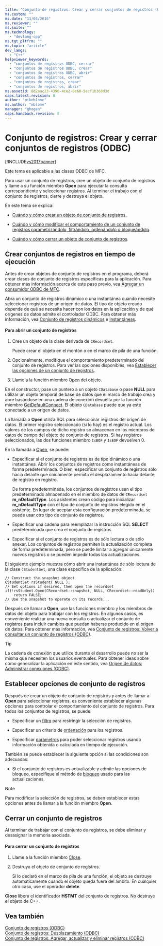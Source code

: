 ```yaml
---
title: "Conjunto de registros: Crear y cerrar conjuntos de registros (ODBC) | Microsoft Docs"
ms.custom: ""
ms.date: "11/04/2016"
ms.reviewer: ""
ms.suite: ""
ms.technology: 
  - "devlang-cpp"
ms.tgt_pltfrm: ""
ms.topic: "article"
dev_langs: 
  - "C++"
helpviewer_keywords: 
  - "conjuntos de registros ODBC, cerrar"
  - "conjuntos de registros ODBC, crear"
  - "conjuntos de registros ODBC, abrir"
  - "conjuntos de registros, cerrar"
  - "conjuntos de registros, crear"
  - "conjuntos de registros, abrir"
ms.assetid: 8d2aac23-4396-4ce2-8c60-5ecf1b360d3d
caps.latest.revision: 8
author: "mikeblome"
ms.author: "mblome"
manager: "ghogen"
caps.handback.revision: 8
---
```

# Conjunto de registros: Crear y cerrar conjuntos de registros (ODBC)
[!INCLUDE[vs2017banner](../../assembler/inline/includes/vs2017banner.md)]

Este tema es aplicable a las clases ODBC de MFC.  
  
 Para usar un conjunto de registros, cree un objeto de conjunto de registros y llame a su función miembro **Open** para ejecutar la consulta correspondiente y seleccionar registros.  Al terminar el trabajo con el conjunto de registros, cierre y destruya el objeto.  
  
 En este tema se explica:  
  
-   [Cuándo y cómo crear un objeto de conjunto de registros](#_core_creating_recordsets_at_run_time).  
  
-   [Cuándo y cómo modificar el comportamiento de un conjunto de registros parametrizándolo, filtrándolo, ordenándolo o bloqueándolo](#_core_setting_recordset_options).  
  
-   [Cuándo y cómo cerrar un objeto de conjunto de registros](#_core_closing_a_recordset).  
  
##  <a name="_core_creating_recordsets_at_run_time"></a> Crear conjuntos de registros en tiempo de ejecución  
 Antes de crear objetos de conjunto de registros en el programa, deberá crear clases de conjunto de registros específicas para la aplicación.  Para obtener más información acerca de este paso previo, vea [Agregar un consumidor ODBC de MFC](../../mfc/reference/adding-an-mfc-odbc-consumer.md).  
  
 Abra un conjunto de registros dinámico o una instantánea cuando necesite seleccionar registros de un origen de datos.  El tipo de objeto creado depende de qué se necesita hacer con los datos en la aplicación y de qué orígenes de datos admite el controlador ODBC.  Para obtener más información, vea [Conjunto de registros dinámicos](../../data/odbc/dynaset.md) e [Instantáneas](../../data/odbc/snapshot.md).  
  
#### Para abrir un conjunto de registros  
  
1.  Cree un objeto de la clase derivada de `CRecordset`.  
  
     Puede crear el objeto en el montón o en el marco de pila de una función.  
  
2.  Opcionalmente, modifique el comportamiento predeterminado del conjunto de registros.  Para ver las opciones disponibles, vea [Establecer las opciones de un conjunto de registros](#_core_setting_recordset_options).  
  
3.  Llame a la función miembro [Open](../Topic/CRecordset::Open.md) del objeto.  
  
 En el constructor, pase un puntero a un objeto `CDatabase` o pase **NULL** para utilizar un objeto temporal de base de datos que el marco de trabajo crea y abre basándose en una cadena de conexión devuelta por la función miembro [GetDefaultConnect](../Topic/CRecordset::GetDefaultConnect.md).  El objeto `CDatabase` puede que ya esté conectado a un origen de datos.  
  
 La llamada a **Open** utiliza SQL para seleccionar registros del origen de datos.  El primer registro seleccionado \(si lo hay\) es el registro actual.  Los valores de los campos de dicho registro se almacenan en los miembros de datos de campo del objeto de conjunto de registros.  Si hay registros seleccionados, las dos funciones miembro `IsBOF` y `IsEOF` devuelven 0.  
  
 En la llamada a [Open](../Topic/CRecordset::Open.md), se puede:  
  
-   Especificar si el conjunto de registros es de tipo dinámico o una instantánea.  Abrir los conjuntos de registros como instantáneas de forma predeterminada.  O bien, especificar un conjunto de registros sólo hacia delante que únicamente permita el desplazamiento hacia delante, de registro en registro.  
  
     De forma predeterminada, los conjuntos de registros usan el tipo predeterminado almacenado en el miembro de datos de `CRecordset` **m\_nDefaultType**.  Los asistentes crean código para inicializar **m\_nDefaultType** con el tipo de conjunto de registros elegido en el asistente.  En lugar de aceptar esta configuración predeterminada, se puede usar otro tipo de conjunto de registros.  
  
-   Especificar una cadena para reemplazar la instrucción SQL **SELECT** predeterminada que crea el conjunto de registros.  
  
-   Especificar si el conjunto de registros es de sólo lectura o de sólo anexar.  Los conjuntos de registros permiten la actualización completa de forma predeterminada, pero se puede limitar a agregar únicamente nuevos registros o se pueden impedir todas las actualizaciones.  
  
 El siguiente ejemplo muestra cómo abrir una instantánea de sólo lectura de la clase `CStudentSet`, una clase específica de la aplicación:  
  
```  
// Construct the snapshot object  
CStudentSet rsStudent( NULL );  
// Set options if desired, then open the recordset  
if(!rsStudent.Open(CRecordset::snapshot, NULL, CRecordset::readOnly))  
    return FALSE;  
// Use the snapshot to operate on its records...  
```  
  
 Después de llamar a **Open**, use las funciones miembro y los miembros de datos del objeto para trabajar con los registros.  En algunos casos, es conveniente realizar una nueva consulta o actualizar el conjunto de registros para incluir cambios que puedan haberse producido en el origen de datos.  Para obtener más información, vea [Conjunto de registros: Volver a consultar un conjunto de registros \(ODBC\)](../../data/odbc/recordset-requerying-a-recordset-odbc.md).  
  
> [!TIP]
>  La cadena de conexión que utilice durante el desarrollo puede no ser la misma que necesiten los usuarios eventuales.  Para obtener ideas sobre cómo generalizar la aplicación en este sentido, vea [Origen de datos: Administrar conexiones \(ODBC\)](../../data/odbc/data-source-managing-connections-odbc.md).  
  
##  <a name="_core_setting_recordset_options"></a> Establecer opciones de conjunto de registros  
 Después de crear un objeto de conjunto de registros y antes de llamar a **Open** para seleccionar registros, es conveniente establecer algunas opciones para controlar el comportamiento del conjunto de registros.  Para todos los conjuntos de registros, se puede:  
  
-   Especificar un [filtro](../../data/odbc/recordset-filtering-records-odbc.md) para restringir la selección de registros.  
  
-   Especificar un criterio de [ordenación](../../data/odbc/recordset-sorting-records-odbc.md) para los registros.  
  
-   Especificar [parámetros](../../data/odbc/recordset-parameterizing-a-recordset-odbc.md) para poder seleccionar registros usando información obtenida o calculada en tiempo de ejecución.  
  
 También se puede establecer la siguiente opción si las condiciones son adecuadas:  
  
-   Si el conjunto de registros es actualizable y admite las opciones de bloqueo, especifique el método de [bloqueo](../../data/odbc/recordset-locking-records-odbc.md) usado para las actualizaciones.  
  
> [!NOTE]
>  Para modificar la selección de registros, se deben establecer estas opciones antes de llamar a la función miembro **Open**.  
  
##  <a name="_core_closing_a_recordset"></a> Cerrar un conjunto de registros  
 Al terminar de trabajar con el conjunto de registros, se debe eliminar y desasignar la memoria asociada.  
  
#### Para cerrar un conjunto de registros  
  
1.  Llame a la función miembro [Close](../Topic/CRecordset::Close.md).  
  
2.  Destruya el objeto de conjunto de registros.  
  
     Si lo declaró en el marco de pila de una función, el objeto se destruye automáticamente cuando el objeto queda fuera del ámbito.  En cualquier otro caso, use el operador **delete**.  
  
 **Close** libera el identificador **HSTMT** del conjunto de registros.  No destruye el objeto de C\+\+.  
  
## Vea también  
 [Conjunto de registros \(ODBC\)](../../data/odbc/recordset-odbc.md)   
 [Conjunto de registros: Desplazamiento \(ODBC\)](../../data/odbc/recordset-scrolling-odbc.md)   
 [Conjunto de registros: Agregar, actualizar y eliminar registros \(ODBC\)](../../data/odbc/recordset-adding-updating-and-deleting-records-odbc.md)